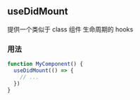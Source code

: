 ## useDidMount

提供一个类似于 class 组件 生命周期的 hooks

### 用法

```javascript
function MyComponent() {
  useDidMount(() => {
    // ...
  })
}
```
